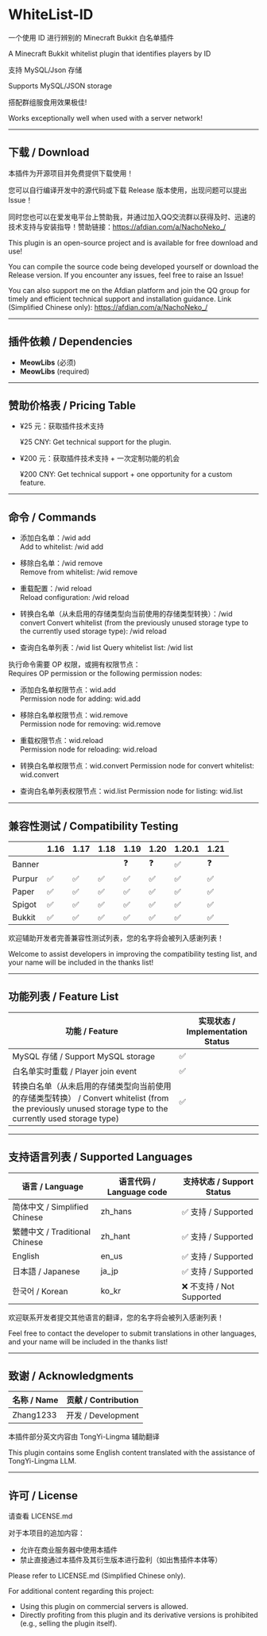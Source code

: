 # WhiteList-ID

一个使用 ID 进行辨别的 Minecraft Bukkit 白名单插件

A Minecraft Bukkit whitelist plugin that identifies players by ID

支持 MySQL/Json 存储

Supports MySQL/JSON storage

搭配群组服食用效果极佳!

Works exceptionally well when used with a server network!

---

## 下载 / Download

本插件为开源项目并免费提供下载使用！

您可以自行编译开发中的源代码或下载 Release 版本使用，出现问题可以提出 Issue！

同时您也可以在爱发电平台上赞助我，并通过加入QQ交流群以获得及时、迅速的技术支持与安装指导！赞助链接：https://afdian.com/a/NachoNeko_/

This plugin is an open-source project and is available for free download and use!

You can compile the source code being developed yourself or download the Release version. If you encounter any issues, feel free to raise an Issue!

You can also support me on the Afdian platform and join the QQ group for timely and efficient technical support and installation guidance. Link (Simplified Chinese only): https://afdian.com/a/NachoNeko_/

---

## 插件依赖 / Dependencies

- **MeowLibs** (必须)
- **MeowLibs** (required)

---

## 赞助价格表 / Pricing Table

- ¥25 元：获取插件技术支持 

  ¥25 CNY: Get technical support for the plugin.

- ¥200 元：获取插件技术支持 + 一次定制功能的机会

  ¥200 CNY: Get technical support + one opportunity for a custom feature.

---

## 命令 / Commands

- 添加白名单：/wid add <playername>  
  Add to whitelist: /wid add <playername>
  
- 移除白名单：/wid remove <playername>  
  Remove from whitelist: /wid remove <playername>
  
- 重载配置：/wid reload  
  Reload configuration: /wid reload

- 转换白名单（从未启用的存储类型向当前使用的存储类型转换）：/wid convert
  Convert whitelist (from the previously unused storage type to the currently used storage type): /wid reload

- 查询白名单列表：/wid list
  Query whitelist list: /wid list

执行命令需要 OP 权限，或拥有权限节点：  
Requires OP permission or the following permission nodes:

- 添加白名单权限节点：wid.add  
  Permission node for adding: wid.add
  
- 移除白名单权限节点：wid.remove  
  Permission node for removing: wid.remove
  
- 重载权限节点：wid.reload  
  Permission node for reloading: wid.reload

- 转换白名单权限节点：wid.convert
  Permission node for convert whitelist: wid.convert

- 查询白名单列表权限节点：wid.list
  Permission node for listing: wid.list

---
  
## 兼容性测试 / Compatibility Testing

|        | 1.16 | 1.17 | 1.18 | 1.19 | 1.20 | 1.20.1 | 1.21 |
|--------|------|------|------|------|------|------|------|
| Banner |      |      |      |  ❓ |  ❓ | ✅    | ❓   |
| Purpur | ✅   | ✅   | ✅   | ✅   | ✅   | ✅   | ✅   |
| Paper  | ✅   | ✅   | ✅   | ✅   | ✅   | ✅  | ✅   |
| Spigot | ✅   | ✅   | ✅   | ✅   | ✅   | ✅   | ✅   |
| Bukkit | ✅   | ✅   | ✅   | ✅   | ✅   | ✅   | ✅   |

欢迎辅助开发者完善兼容性测试列表，您的名字将会被列入感谢列表！

Welcome to assist developers in improving the compatibility testing list, and your name will be included in the thanks list!

---

## 功能列表 / Feature List

| 功能 / Feature                          | 实现状态 / Implementation Status |
|-----------------------------------------|-----------------------------------|
| MySQL 存储 / Support MySQL storage      | ✅                                |
| 白名单实时重载 / Player join event      | ✅                                |
| 转换白名单（从未启用的存储类型向当前使用的存储类型转换） / Convert whitelist (from the previously unused storage type to the currently used storage type) | ✅ |

---

## 支持语言列表 / Supported Languages

| 语言 / Language   | 语言代码 / Language code |支持状态 / Support Status |
|--------------------|---------------------------|---------------------------|
| 简体中文 / Simplified Chinese | zh_hans | ✅ 支持 / Supported        |
| 繁體中文 / Traditional Chinese | zh_hant | ✅ 支持 / Supported  |
| English      | en_us | ✅ 支持 / Supported        |
| 日本語 / Japanese       | ja_jp | ✅ 支持 / Supported       |
| 한국어 / Korean       | ko_kr | ❌ 不支持 / Not Supported       |

欢迎联系开发者提交其他语言的翻译，您的名字将会被列入感谢列表！

Feel free to contact the developer to submit translations in other languages, and your name will be included in the thanks list!

---

## 致谢 / Acknowledgments

| 名称 / Name | 贡献 / Contribution |
|-------------|---------------------|
| Zhang1233   | 开发 / Development   |

本插件部分英文内容由 TongYi-Lingma 辅助翻译

This plugin contains some English content translated with the assistance of TongYi-Lingma LLM.

---

## 许可 / License

请查看 LICENSE.md

对于本项目的追加内容：
 - 允许在商业服务器中使用本插件
 - 禁止直接通过本插件及其衍生版本进行盈利（如出售插件本体等）

Please refer to LICENSE.md (Simplified Chinese only).

For additional content regarding this project:
 - Using this plugin on commercial servers is allowed.
 - Directly profiting from this plugin and its derivative versions is prohibited (e.g., selling the plugin itself).
